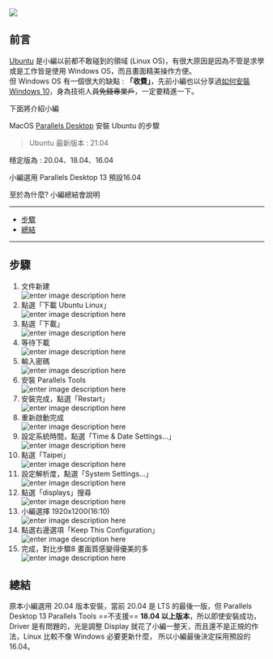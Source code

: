 
<div  class="mdtable"></div>

<img  src="https://github.com/JianTodo/BloggerUsage/blob/master/0014.Linux%2016.04%20Install/0.png?raw=true"  />

  

## 前言

[Ubuntu](https://en.wikipedia.org/wiki/Ubuntu) 是小編以前都不敢碰到的領域 (Linux OS)，有很大原因是因為不管是求學或是工作皆是使用 Windows OS，而且畫面精美操作方便。<br/>
但 Windows OS 有一個很大的缺點 : **「收費」**，先前小編也以分享過[如何安裝 Windows 10](../2021/06/mac-parallels-desktop-install-windows-10.html)，身為技術人員~~免錢專業戶~~，一定要精進一下。

下面將介紹小編

MacOS [Parallels Desktop](https://www.parallels.com/) 安裝 Ubuntu 的步驟

<!--more-->

> Ubuntu 最新版本 : 21.04

穩定版為 : 20.04、18.04、16.04

小編選用 Parallels Desktop 13 預設16.04

至於為什麼? 小編總結會說明

<!--more-->
<hr>
<div class="headline">


  - <a href="#步驟">步驟</a>
  - <a href="#總結">總結</a>
</div>
<hr>

## 步驟

1. 文件新建<br/>![enter image description here](https://github.com/JianTodo/BloggerUsage/blob/master/0009.Parallel%20Install%20Windows%2010/1.png?raw=true)
2. 點選「下載 Ubuntu Linux」<br/>![enter image description here](https://github.com/JianTodo/BloggerUsage/blob/master/0014.Linux%2016.04%20Install/1.png?raw=true)
3. 點選「下載」<br/>![enter image description here](https://github.com/JianTodo/BloggerUsage/blob/master/0014.Linux%2016.04%20Install/2.png?raw=true)
4. 等待下載<br/>![enter image description here](https://github.com/JianTodo/BloggerUsage/blob/master/0014.Linux%2016.04%20Install/3.png?raw=true)
5. 輸入密碼<br/>![enter image description here](https://github.com/JianTodo/BloggerUsage/blob/master/0014.Linux%2016.04%20Install/6.png?raw=true)
6. 安裝 Parallels Tools<br/>![enter image description here](https://github.com/JianTodo/BloggerUsage/blob/master/0014.Linux%2016.04%20Install/7.png?raw=true)
7. 安裝完成，點選「Restart」<br/>![enter image description here](https://github.com/JianTodo/BloggerUsage/blob/master/0014.Linux%2016.04%20Install/8.png?raw=true)
8. 重新啟動完成<br/>![enter image description here](https://github.com/JianTodo/BloggerUsage/blob/master/0014.Linux%2016.04%20Install/9.png?raw=true)
9. 設定系統時間，點選「Time & Date Settings...」<br/>![enter image description here](https://github.com/JianTodo/BloggerUsage/blob/master/0014.Linux%2016.04%20Install/10.png?raw=true)
10. 點選「Taipei」<br/>![enter image description here](https://github.com/JianTodo/BloggerUsage/blob/master/0014.Linux%2016.04%20Install/11.png?raw=true)
11. 設定解析度，點選「System Settings...」<br/>![enter image description here](https://github.com/JianTodo/BloggerUsage/blob/master/0014.Linux%2016.04%20Install/12.png?raw=true)
12. 點選「displays」搜尋<br/>![enter image description here](https://github.com/JianTodo/BloggerUsage/blob/master/0014.Linux%2016.04%20Install/13.png?raw=true)
13. 小編選擇 1920x1200(16:10)<br/>![enter image description here](https://github.com/JianTodo/BloggerUsage/blob/master/0014.Linux%2016.04%20Install/14.png?raw=true)
14. 點選右邊選項「Keep This Configuration」<br/>![enter image description here](https://github.com/JianTodo/BloggerUsage/blob/master/0014.Linux%2016.04%20Install/15.png?raw=true)
15. 完成，對比步驟8 畫面質感變得優美的多<br/>![enter image description here](https://github.com/JianTodo/BloggerUsage/blob/master/0014.Linux%2016.04%20Install/16.png?raw=true)

## 總結

原本小編選用 20.04 版本安裝，當前 20.04 是 LTS 的最後一版，但 Parallels Desktop 13 Parallels Tools ==不支援== **18.04 以上版本**，所以即使安裝成功，Driver 是有問題的，光是調整 Display 就花了小編一整天，而且還不是正規的作法，Linux 比較不像 Windows 必要更新什麼，
所以小編最後決定採用預設的 16.04。